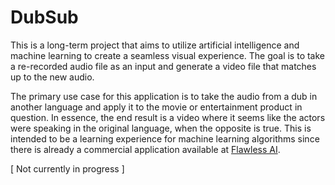 # DubSub
This is a long-term project that aims to utilize artificial intelligence and machine learning to create a seamless visual experience. The goal is to take a re-recorded audio file as an input and generate a video file that matches up to the new audio.

The primary use case for this application is to take the audio from a dub in another language and apply it to the movie or entertainment product in question. In essence, the end result is a video where it seems like the actors were speaking in the original language, when the opposite is true. This is intended to be a learning experience for machine learning algorithms since there is already a commercial application available at [Flawless AI](https://www.flawlessai.com/product).

\[ Not currently in progress \]
